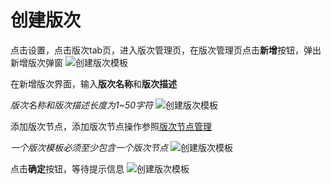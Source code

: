 # 创建版次
点击设置，点击版次tab页，进入版次管理页，在版次管理页点击**新增**按钮，弹出新增版次弹窗
![创建版次模板](/pic/setup/createrevision/createrevision.jpg)

在新增版次界面，输入**版次名称**和**版次描述**

*版次名称和版次描述长度为1~50字符*
![创建版次模板](/pic/setup/createrevision/sendname.jpg)

添加版次节点，添加版次节点操作参照[版次节点管理](/pages/gostart/setup/Version%20node%20management.md)

*一个版次模板必须至少包含一个版次节点*
![创建版次模板](/pic/setup/createrevision/addnode.jpg)


点击**确定**按钮，等待提示信息
![创建版次模板](/pic/setup/createrevision/saverevision.jpg)